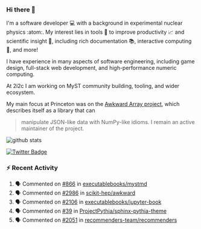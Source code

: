### Hi there 👋 

I'm a software developer 💻 with a background in experimental nuclear physics :atom:. My interest lies in tools :wrench: to improve productivity :chart_with_upwards_trend: and scientific insight :telescope:, including rich documentation 📚, interactive computing 🧮, and more! 

I have experience in many aspects of software engineering, including game design, full-stack web development, and high-performance numeric computing. 

At 2i2c I am working on MyST community building, tooling, and wider ecosystem. 

My main focus at Princeton was on the [Awkward Array project](awkward-array.org/), which describes itself as a library that can 
> manipulate JSON-like data with NumPy-like idioms. I remain an active maintainer of the project. 

![github stats](https://github-readme-stats.vercel.app/api?username=agoose77&show_icons=true&hide_rank=true&hide_title=true&bg_color=30,e76445,904e95&text_color=efe3ec&icon_color=efe3ec)
<!--
**agoose77/agoose77** is a ✨ _special_ ✨ repository because its `README.md` (this file) appears on your GitHub profile.

Here are some ideas to get you started:

- 🔭 I’m currently working on ...
- 🌱 I’m currently learning ...
- 👯 I’m looking to collaborate on ...
- 🤔 I’m looking for help with ...
- 💬 Ask me about ...
- 📫 How to reach me: ...
- 😄 Pronouns: ...
- ⚡ Fun fact: ...
-->

[![Twitter Badge](https://img.shields.io/twitter/follow/agoose77?style=flat-square&logo=Twitter&logoColor=white&color=cornflowerblue)](https://twitter.com/agoose77)

### :zap: Recent Activity

<!--START_SECTION:activity-->
1. 🗣 Commented on [#866](https://github.com/executablebooks/mystmd/pull/866#issuecomment-1921664896) in [executablebooks/mystmd](https://github.com/executablebooks/mystmd)
2. 🗣 Commented on [#2986](https://github.com/scikit-hep/awkward/pull/2986#issuecomment-1919716511) in [scikit-hep/awkward](https://github.com/scikit-hep/awkward)
3. 🗣 Commented on [#2106](https://github.com/executablebooks/jupyter-book/issues/2106#issuecomment-1913165073) in [executablebooks/jupyter-book](https://github.com/executablebooks/jupyter-book)
4. 🗣 Commented on [#39](https://github.com/ProjectPythia/sphinx-pythia-theme/issues/39#issuecomment-1913090843) in [ProjectPythia/sphinx-pythia-theme](https://github.com/ProjectPythia/sphinx-pythia-theme)
5. 🗣 Commented on [#2051](https://github.com/recommenders-team/recommenders/pull/2051#issuecomment-1912710544) in [recommenders-team/recommenders](https://github.com/recommenders-team/recommenders)
<!--END_SECTION:activity-->
